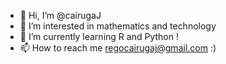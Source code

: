 - 👋 Hi, I’m @cairugaJ
- 👀 I’m interested in mathematics and technology
- 🌱 I’m currently learning R and Python !
- 📫 How to reach me regocairugaj@gmail.com :)

<!---
cairugaJ/cairugaJ is a ✨ special ✨ repository because its `README.md` (this file) appears on your GitHub profile.
You can click the Preview link to take a look at your changes.
--->
